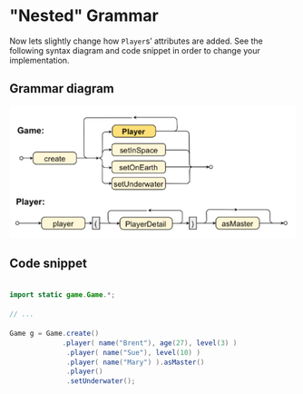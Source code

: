 # "Nested" Grammar

Now lets slightly change how `Player`s’ attributes are added. 
See the following syntax diagram and code snippet in order to change your implementation.

## Grammar diagram

![Nested Grammar](Nested.jpg)

## Code snippet

````java

import static game.Game.*;

// ...

Game g = Game.create()
             .player( name("Brent"), age(27), level(3) )
              .player( name("Sue"), level(10) )
              .player( name("Mary") ).asMaster()
              .player()
              .setUnderwater();


````
